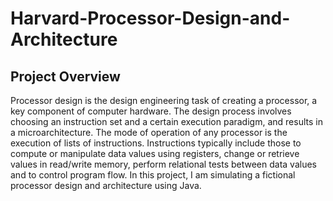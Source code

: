 # Harvard-Processor-Design-and-Architecture
## Project Overview
 Processor design is the design engineering task of creating a processor, a key component of computer
hardware. The design process involves choosing an instruction set and a certain execution paradigm,
and results in a microarchitecture. The mode of operation of any processor is the execution of lists of
instructions. Instructions typically include those to compute or manipulate data values using registers,
change or retrieve values in read/write memory, perform relational tests between data values and to
control program flow.
In this project, I am simulating a fictional processor design and architecture using Java.
